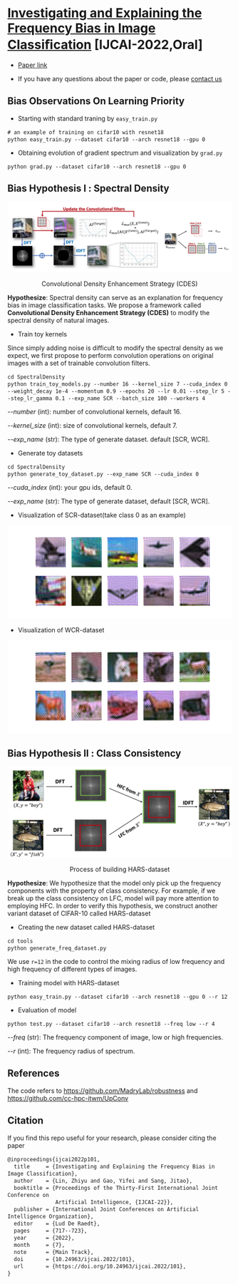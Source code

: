 # [Investigating and Explaining the Frequency Bias in Image Classiﬁcation](https://github.com/zhiyugege/FreqBias) [IJCAI-2022,Oral]

- [Paper link](https://www.ijcai.org/proceedings/2022/0101.pdf)

- If you have any questions about the paper or code, please [contact us](zyllin@bjtu.edu.cn)

## Bias Observations On Learning Priority

- Starting with standard traning by `easy_train.py`
```
# an example of training on cifar10 with resnet18
python easy_train.py --dataset cifar10 --arch resnet18 --gpu 0
```
- Obtaining evolution of gradient spectrum and visualization by `grad.py`
```
python grad.py --dataset cifar10 --arch resnet18 --gpu 0
```

## Bias Hypothesis Ι : Spectral Density

<div align="center">
    <img src="CDES/Image/cdes.jpg" alt="image-20220922143512377" style="zoom:100%;" />
    <p> Convolutional Density Enhancement Strategy (CDES) </p>
</div>

**Hypothesize**: Spectral density can serve as an explanation for frequency bias in image classification tasks. We propose a framework called **Convolutional Density Enhancement Strategy (CDES)** to modify the spectral density of natural images.

- Train toy kernels

Since simply adding noise is difficult to modify the spectral density as we expect, we first propose to perform convolution operations on original images with a set of trainable convolution filters.

```
cd SpectralDensity
python train_toy_models.py --number 16 --kernel_size 7 --cuda_index 0 --weight_decay 1e-4 --momentum 0.9 --epochs 20 --lr 0.01 --step_lr 5 --step_lr_gamma 0.1 --exp_name SCR --batch_size 100 --workers 4
```
*--number* (int): number of convolutional kernels, default 16.

*--kernel_size* (int): size of convolutional kernels, default 7.

*--exp_name* (str): The type of generate dataset. default [SCR, WCR].

- Generate toy datasets
```
cd SpectralDensity
python generate_toy_dataset.py --exp_name SCR --cuda_index 0
```
*--cuda_index* (int): your gpu ids, default 0.

*--exp_name* (str): The type of generate dataset, default [SCR, WCR].


- Visualization of SCR-dataset(take class 0 as an example)
<div align="center">
    <img src="CDES/Image/SCR/0.png" alt="image-20220922143512377" style="zoom:100%;" />
</div>

- Visualization of WCR-dataset
<div align="center">
    <img src="CDES/Image/WCR/all.png" alt="image-20220922143512377" style="zoom:100%;" />
</div>

## Bias Hypothesis ΙΙ :  Class Consistency

<div align="center">
    <img src="CDES/Image/hars.jpg" alt="image-20220922143512377" style="zoom:100%;" />
    <p> Process of building HARS-dataset </p>
</div>

**Hypothesize**: We hypothesize that the model only pick up the frequency components with the property of class consistency. For example, if we break up the class consistency on LFC, model will pay more attention to employing HFC. In order to verify this hypothesis, we construct another variant dataset of CIFAR-10 called HARS-dataset

- Creating the new dataset called HARS-dataset
```
cd tools
python generate_freq_dataset.py
```
We use `r=12` in the code to control the mixing radius of low frequency and high frequency of different types of images.

- Training model with HARS-dataset
```
python easy_train.py --dataset cifar10 --arch resnet18 --gpu 0 --r 12
```
- Evaluation of model
```
python test.py --dataset cifar10 --arch resnet18 --freq low --r 4
```
*--freq* (str): The frequency component of image, low or high frequencies.

*--r* (int): The frequency radius of spectrum.


## References

The code refers to https://github.com/MadryLab/robustness and https://github.com/cc-hpc-itwm/UpConv

## Citation

If you find this repo useful for your research, please consider citing the paper
```
@inproceedings{ijcai2022p101,
  title     = {Investigating and Explaining the Frequency Bias in Image Classification},
  author    = {Lin, Zhiyu and Gao, Yifei and Sang, Jitao},
  booktitle = {Proceedings of the Thirty-First International Joint Conference on
               Artificial Intelligence, {IJCAI-22}},
  publisher = {International Joint Conferences on Artificial Intelligence Organization},
  editor    = {Lud De Raedt},
  pages     = {717--723},
  year      = {2022},
  month     = {7},
  note      = {Main Track},
  doi       = {10.24963/ijcai.2022/101},
  url       = {https://doi.org/10.24963/ijcai.2022/101},
}
```
